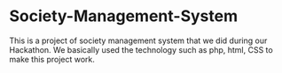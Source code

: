 # Society-Management-System
This is a project of society management system that we did during our Hackathon. We basically used the technology such as php, html, CSS to make this project work.

